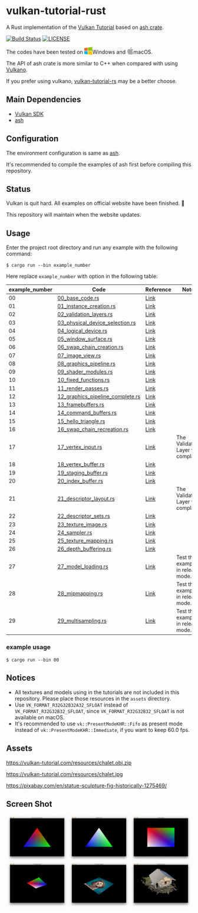 # vulkan-tutorial-rust

A Rust implementation of the [Vulkan Tutorial](https://vulkan-tutorial.com) based on [ash crate](https://crates.io/crates/ash).

[![Build Status](https://travis-ci.org/Usami-Renko/vulkan-tutorial-rust.svg?branch=master)](https://travis-ci.org/Usami-Renko/vulkan-tutorial-rust) [![LICENSE](https://img.shields.io/badge/license-MIT-blue.svg)](LICENSE)

The codes have been tested on <img src="./assets/windows.png" alt="Windows" height="22px" valign="bottom">Windows and <img src="./assets/apple.png" alt="macOS" height="22px" valign="bottom">macOS.

The API of ash crate is more similar to C++ when compared with using [Vulkano](https://crates.io/crates/vulkano).

If you prefer using vulkano, [vulkan-tutorial-rs](https://github.com/bwasty/vulkan-tutorial-rs) may be a better choose.

## Main Dependencies

- [Vulkan SDK](https://vulkan.lunarg.com/sdk/home)
- [ash](https://github.com/MaikKlein/ash)

## Configuration

The environment configuration is same as [ash](https://github.com/MaikKlein/ash#example).

It's recommended to compile the examples of ash first before compiling this repository.

## Status

Vulkan is quit hard. All examples on official website have been finished. :beers:

This repository will maintain when the website updates.

## Usage

Enter the project root directory and run any example with the following command:

```shell
$ cargo run --bin example_number
```

Here replace `example_number` with option in the following table:

| example_number | Code                                                         | Reference                                                    | Note                                |
| -------------- | ------------------------------------------------------------ | ------------------------------------------------------------ | ----------------------------------- |
| 00             | [00_base_code.rs](./src/tutorials/00_base_code.rs)           | [Link](https://vulkan-tutorial.com/Drawing_a_triangle/Setup/Base_code) |                                     |
| 01             | [01_instance_creation.rs](./src/tutorials/01_instance_creation.rs) | [Link](https://vulkan-tutorial.com/Drawing_a_triangle/Setup/Instance) |                                     |
| 02             | [02_validation_layers.rs](./src/tutorials/02_validation_layers.rs) | [Link](https://vulkan-tutorial.com/Drawing_a_triangle/Setup/Validation_layers) |                                     |
| 03             | [03_physical_device_selection.rs](./src/tutorials/03_physical_device_selection.rs) | [Link](https://vulkan-tutorial.com/Drawing_a_triangle/Setup/Physical_devices_and_queue_families) |                                     |
| 04             | [04_logical_device.rs](./src/tutorials/04_logical_device.rs) | [Link](https://vulkan-tutorial.com/Drawing_a_triangle/Setup/Logical_device_and_queues) |                                     |
| 05             | [05_window_surface.rs](./src/tutorials/05_window_surface.rs) | [Link](https://vulkan-tutorial.com/Drawing_a_triangle/Presentation/Window_surface) |                                     |
| 06             | [06_swap_chain_creation.rs](./src/tutorials/06_swap_chain_creation.rs) | [Link](https://vulkan-tutorial.com/Drawing_a_triangle/Presentation/Swap_chain) |                                     |
| 07             | [07_image_view.rs](./src/tutorials/07_image_view.rs) | [Link](https://vulkan-tutorial.com/Drawing_a_triangle/Presentation/Image_views) |                                     |
| 08             | [08_graphics_pipeline.rs](./src/tutorials/08_graphics_pipeline.rs) | [Link](https://vulkan-tutorial.com/Drawing_a_triangle/Graphics_pipeline_basics) |                                     |
| 09             | [09_shader_modules.rs](./src/tutorials/09_shader_modules.rs) | [Link](https://vulkan-tutorial.com/Drawing_a_triangle/Graphics_pipeline_basics/Shader_modules) |                                     |
| 10             | [10_fixed_functions.rs](./src/tutorials/10_fixed_functions.rs) | [Link](https://vulkan-tutorial.com/Drawing_a_triangle/Graphics_pipeline_basics/Fixed_functions) |                                     |
| 11             | [11_render_passes.rs](./src/tutorials/11_render_passes.rs) | [Link](https://vulkan-tutorial.com/Drawing_a_triangle/Graphics_pipeline_basics/Render_passes) |                                     |
| 12             | [12_graphics_pipeline_complete.rs](./src/tutorials/12_graphics_pipeline_complete.rs) | [Link](https://vulkan-tutorial.com/Drawing_a_triangle/Graphics_pipeline_basics/Conclusion) |                                     |
| 13             | [13_framebuffers.rs](./src/tutorials/13_framebuffers.rs) | [Link](https://vulkan-tutorial.com/Drawing_a_triangle/Drawing/Framebuffers) |                                     |
| 14             | [14_command_buffers.rs](./src/tutorials/14_command_buffers.rs) | [Link](https://vulkan-tutorial.com/Drawing_a_triangle/Drawing/Command_buffers) |                                     |
| 15             | [15_hello_triangle.rs](./src/tutorials/15_hello_triangle.rs) | [Link](https://vulkan-tutorial.com/Drawing_a_triangle/Drawing/Rendering_and_presentation) |                                     |
| 16             | [16_swap_chain_recreation.rs](./src/tutorials/16_swap_chain_recreation.rs) | [Link](https://vulkan-tutorial.com/Drawing_a_triangle/Swap_chain_recreation) |                                     |
| 17             | [17_vertex_input.rs](./src/tutorials/17_vertex_input.rs) | [Link](https://vulkan-tutorial.com/Vertex_buffers/Vertex_input_description) | The Validation Layer will complain. |
| 18             | [18_vertex_buffer.rs](./src/tutorials/18_vertex_buffer.rs) | [Link](https://vulkan-tutorial.com/Vertex_buffers/Vertex_buffer_creation) |                                     |
| 19             | [19_staging_buffer.rs](./src/tutorials/19_staging_buffer.rs) | [Link](https://vulkan-tutorial.com/Vertex_buffers/Staging_buffer) |                                     |
| 20             | [20_index_buffer.rs](./src/tutorials/20_index_buffer.rs) | [Link](https://vulkan-tutorial.com/Vertex_buffers/Index_buffer) |                                     |
| 21             | [21_descriptor_layout.rs](./src/tutorials/21_descriptor_layout.rs) | [Link](https://vulkan-tutorial.com/Uniform_buffers/Descriptor_layout_and_buffer) | The Validation Layer will complain. |
| 22             | [22_descriptor_sets.rs](./src/tutorials/22_descriptor_sets.rs) | [Link](https://vulkan-tutorial.com/Uniform_buffers/Descriptor_pool_and_sets) |                                     |
| 23             | [23_texture_image.rs](./src/tutorials/23_texture_image.rs) | [Link](https://vulkan-tutorial.com/Texture_mapping/Images)   |                                     |
| 24             | [24_sampler.rs](./src/tutorials/24_sampler.rs) | [Link](https://vulkan-tutorial.com/Texture_mapping/Image_view_and_sampler) |                                     |
| 25             | [25_texture_mapping.rs](./src/tutorials/25_texture_mapping.rs) | [Link](https://vulkan-tutorial.com/Texture_mapping/Combined_image_sampler) |                                     |
| 26             | [26_depth_buffering.rs](./src/tutorials/26_depth_buffering.rs) | [Link](https://vulkan-tutorial.com/Depth_buffering)          |                                     |
| 27             | [27_model_loading.rs](./src/tutorials/27_model_loading.rs) | [Link](https://vulkan-tutorial.com/Loading_models)           | Test this example in release mode.  |
| 28             | [28_mipmapping.rs](./src/tutorials/28_mipmapping.rs) | [Link](https://vulkan-tutorial.com/Generating_Mipmaps)       | Test this example in release mode.  |
| 29             | [29_multisampling.rs](./src/tutorials/29_multisampling.rs) | [Link](https://vulkan-tutorial.com/Multisampling)            | Test this example in release mode.  |

### example usage

```
$ cargo run --bin 00
```

## Notices

- All textures and models using in the tutorials are not included in this repository. Please place those resources in the `assets` directory.
- Use `VK_FORMAT_R32G32B32A32_SFLOAT` instead of `VK_FORMAT_R32G32B32_SFLOAT`, since `VK_FORMAT_R32G32B32_SFLOAT` is not available on macOS.
- It's recommended to use `vk::PresentModeKHR::Fifo` as present mode instead of `vk::PresentModeKHR::Immediate`, if you want to keep 60.0 fps.

## Assets
https://vulkan-tutorial.com/resources/chalet.obj.zip

https://vulkan-tutorial.com/resources/chalet.jpg

https://pixabay.com/en/statue-sculpture-fig-historically-1275469/


## Screen Shot

![screenshot_all](./screenshots/screenshot_all.png)
